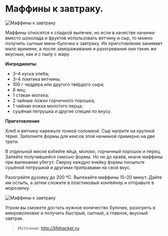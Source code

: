 # Маффины к завтраку.
![Маффины к завтраку](/images/Kulinar/Zagotovki/polufabrikat_home_02.jpg 'Маффины к завтраку')

Маффины относятся к сладкой выпечке, но если в качестве начинки вместо шоколада и фруктов использовать ветчину и сыр, то можно получить сытные мини-булочки к завтраку. Их приготовление занимает мало времени, а после замораживания и разогревания они такие же вкусные, как и с пылу с жару.

**Ингредиенты:**

- 3–4 куска хлеба;
- 3–4 ломтика ветчины;
- 100 г чеддера или другого твёрдого сыра;
- 8 яиц;
- 1 стакан молока;
- 2 чайные ложки горчичного порошка;
- 1 чайная ложка молотого перца;
- сушёная петрушка и другие специи по вкусу.

**Приготовление**

Хлеб и ветчину нарежьте тонкой соломкой. Сыр натрите на крупной тёрке. Заполните формы для кексов этой начинкой примерно на две трети.

В отдельной миске взбейте яйца, молоко, горчичный порошок и перец. Залейте получившейся смесью формы. Но не до краёв, иначе маффины при выпекании убегут. Сверху каждую ячейку формы посыпьте сушёной петрушкой и другими приправами на свой вкус.

Разогрейте духовку до 200 ºС. Выпекайте маффины 15–20 минут. Дайте им остыть, а затем сложите в пластиковый контейнер и отправьте в морозилку.

![Маффины к завтраку](/images/Kulinar/Zagotovki/polufabrikat_home_03.jpg 'Маффины к завтраку')

Утром вы сможете достать нужное количество булочек, разогреть в микроволновке и получить быстрый, сытный, а главное, вкусный завтрак.

> Источник: http://lifehacker.ru

